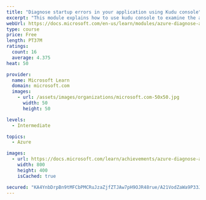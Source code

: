 ```yaml
---
title: "Diagnose startup errors in your application using Kudu console"
excerpt: "This module explains how to use kudu console to examine the application event log to identify the event that caused the error."
webUrl: https://docs.microsoft.com/en-us/learn/modules/azure-diagnose-application-startup-errors-with-kudu-console/
type: course
price: Free
length: PT37M
ratings:
  count: 16
  average: 4.375
heat: 50

provider:
  name: Microsoft Learn
  domain: microsoft.com
  images:
    - url: /assets/images/organizations/microsoft.com-50x50.jpg
      width: 50
      height: 50

levels:
  - Intermediate

topics:
  - Azure

images:
  - url: https://docs.microsoft.com/learn/achievements/azure-diagnose-application-startup-errors-with-kudu-console-social.png
    width: 800
    height: 400
    isCached: true

secured: "KA4YnbDrpBn9tMFCbPMCRuJzaZjfZTJAw7pH9OJR48rue/A21VodZaWa9P33J/bTGqX8ynGMNmbsKJMHJV06g0oBBizJn2dP9RfoZsq4oo4exkFkYbkB7EuhIbV4HdutsqcSeMS2AidEneYiCzN37c/RjHFBgzA5F6/vQ4gDJM0S9jc9MXg2JUuz/cRN35tyimDBQe6phpnI0byagCsmA/MSWkdN5mykV9L9BKhmFpRY6GVONUeUXAf1Yn4YsbxVwI4C1iDrp/t7UDftIWag/OA9zH3gMcq8s4K5QWo8FgLl9pbH0g2xePYc1HBhkxsCe3laRaIlYGpC9ZmtbJPhSqSWgEA7qUjpPOcg+WrjPfch0wcybiWt6n9t0KroVE8aHmIsD07JzajZJz2fxU2OsffMxmwBFKkbGuvmz+npNqE=;FTh9EtCf/+BBaF9d6xnC3w=="
---
```


